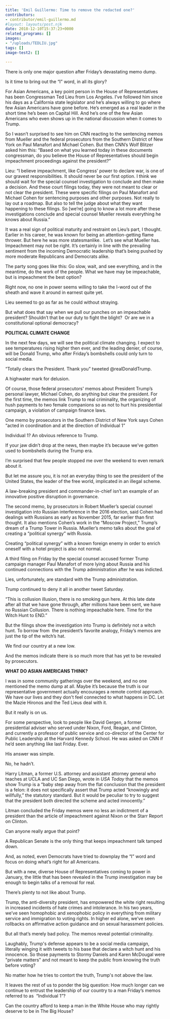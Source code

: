 ```yaml
---
title: 'Emil Guillermo: Time to remove the redacted one?'
contributors:
- contributor/emil-guillermo.md
#layout: layouts/post.njk
date: 2018-12-10T15:37:23+0000
related_programs: []
images:
- "/uploads/TEDLIU.jpg"
tags: []
image-test2: []

---
```

There is only one major question after Friday’s devastating memo dump.

Is it time to bring out the “I” word, in all its glory?

For Asian Americans, a key point person in the House of Representatives has been Congressman Ted Lieu from Los Angeles. I’ve followed him since his days as a California state legislator and he’s always willing to go where few Asian Americans have gone before. He’s emerged as a real leader in the short time he’s been on Capital Hill. And he’s one of the few Asian Americans who even shows up in the national discussion when it comes to Trump.

So I wasn’t surprised to see him on CNN reacting to the sentencing memos from Mueller and the federal prosecutors from the Southern District of New York on Paul Manafort and Michael Cohen. But then CNN’s Wolf Blitzer asked him this: “Based on what you learned today in these documents congressman, do you believe the House of Representatives should begin impeachment proceedings against the president?”

Lieu: “I believe impeachment, like Congress’ power to declare war, is one of our gravest responsibilities. It should never be our first option. I think we should wait for the special counsel investigation to conclude and then make a decision. And these court filings today, they were not meant to clear or not clear the president. These were specific filings on Paul Manafort and Michael Cohen for sentencing purposes and other purposes. Not really to lay out a roadmap. But also to tell the judge about what they want happening to these filings. So \[we’re\] going to know a lot more after these investigations conclude and special counsel Mueller reveals everything he knows about Russia.”

It was a real sign of political maturity and restraint on Lieu’s part, I thought. Earlier in his career, he was known for being an attention-getting flame thrower. But here he was more statesmanlike.  Let’s see what Mueller has. Impeachment may not be right. It’s certainly in line with the prevailing sentiment from the incoming Democratic leadership that’s being pushed by more moderate Republicans and Democrats alike.

The party song goes like this: Go slow, wait, and see everything, and in the meantime, do the work of the people. What we have may be impeachable, but is impeachment the best option?

Right now, no one in power seems willing to take the I-word out of the sheath and wave it around in earnest quite yet.

Lieu seemed to go as far as he could without straying.

But what does that say when we pull our punches on an impeachable president? Shouldn’t that be our duty to fight the blight?  Or are we in a constitutional optional democracy?

**POLITICAL CLIMATE CHANGE**

In the next few days, we will see the political climate changing. I expect to see temperatures rising higher then ever, and the leading denier, of course, will be Donald Trump, who after Friday’s bombshells could only turn to social media.

“Totally clears the President. Thank you” tweeted @realDonaldTrump.

A highwater mark for delusion.

Of course, those federal prosecutors' memos about President Trump’s personal lawyer, Michael Cohen, do anything but clear the president. For the first time, the memos link Trump to real criminality, the organizing of hush payments to two female companions so as not to hurt his presidential campaign, a violation of campaign finance laws.

One memo by prosecutors in the Southern District of New York says Cohen “acted in coordination and at the direction of Individual 1”

Individual 1? An obvious reference to Trump.

If your jaw didn’t drop at the news, then maybe it’s because we’ve gotten used to bombshells during the Trump era.

I’m surprised that few people stopped me over the weekend to even remark about it.

But let me assure you, it is not an everyday thing to see the president of the United States, the leader of the free world, implicated in an illegal scheme.

A law-breaking president and commander-in-chief isn’t an example of an innovative positive disruption in governance.

The second memo, by prosecutors in Robert Mueller’s special counsel investigation into Russian interference in the 2016 election, said Cohen had dealings with Russians as early as November 2015, far earlier than first thought. It also mentions Cohen’s work in the “Moscow Project,” Trump’s dream of a Trump Tower in Russia. Mueller’s memo talks about the goal of creating a “political synergy” with Russia.

Creating “political synergy” with a known foreign enemy in order to enrich oneself with a hotel project is also not normal.

A third filing on Friday by the special counsel accused former Trump campaign manager Paul Manafort of more lying about Russia and his continued connections with the Trump administration after he was indicted.

Lies, unfortunately, are standard with the Trump administration.

Trump continued to deny it all in another tweet Saturday.

“This is collusion illusion, there is no smoking gun here. At this late date after all that we have gone through, after millions have been sent, we have no Russian Collusion. There is nothing impeachable here. Time for the Witch Hunt to END.”

But the filings show the investigation into Trump is definitely not a witch hunt. To borrow from  the president’s favorite analogy, Friday’s memos are just the tip of the witch’s hat.

We find our country at a new low.

And the memos indicate there is so much more that has yet to be revealed by prosecutors.

**WHAT DO ASIAN AMERICANS THINK?**

I was in some community gatherings over the weekend, and no one mentioned the memo dump at all. Maybe it’s because the truth is our representative government actually encourages a remote control approach. We have our lives and they don't feel connected to what happens in DC. Let the Mazie Hironos and the Ted Lieus deal with it.

But it really is on us.

For some perspective, look to people like David Gergen, a former presidential adviser who served under Nixon, Ford, Reagan, and Clinton, and currently a professor of public service and co-director of the Center for Public Leadership at the Harvard Kennedy School. He was asked on CNN if he’d seen anything like last Friday. Ever.

His answer was simple.

No, he hadn’t.

Harry Litman, a former U.S. attorney and assistant attorney general who teaches at UCLA and UC San Diego, wrote in _USA Today_ that the memos show Trump is a “baby step away from the flat conclusion that the president is a felon: it does not specifically assert that Trump acted “knowingly and willfully,” the statutory standard. But it would be peculiar to try to suggest that the president both directed the scheme and acted innocently.”

Litman concluded the Friday memos were no less an indictment of a president than the article of impeachment against Nixon or the Starr Report on Clinton.

Can anyone really argue that point?

A Republican Senate is the only thing that keeps impeachment talk tamped down.

And, as noted, even Democrats have tried to downplay the “I” word and focus on doing what’s right for all Americans.

But with a new, diverse House of Representatives coming to power in January, the little that has been revealed in the Trump investigation may be enough to begin talks of a removal for real.

There’s plenty to not like about Trump.

Trump, the anti-diversity president, has empowered the white right resulting in increased incidents of hate crimes and intolerance. In his two years, we’ve seen homophobic and xenophobic policy in everything from military service and immigration to voting rights. In higher ed alone, we’ve seen rollbacks on affirmative action guidance and on sexual harassment policies.

But all that’s merely bad policy. The memos reveal potential criminality.

Laughably, Trump's defense appears to be a social media campaign, literally winging it with tweets to his base that declare a witch hunt and his innocence. So those payments to Stormy Daniels and Karen McDougal were "private matters" and not meant to keep the public from knowing the truth before voting?

No matter how he tries to contort the truth, Trump's not above the law.

It leaves the rest of us to ponder the big question: How much longer can we continue to entrust the leadership of our country to a man Friday’s memos referred to as  “Individual 1”?

Can the country afford to keep a man in the White House who may rightly deserve to be in The Big House?

